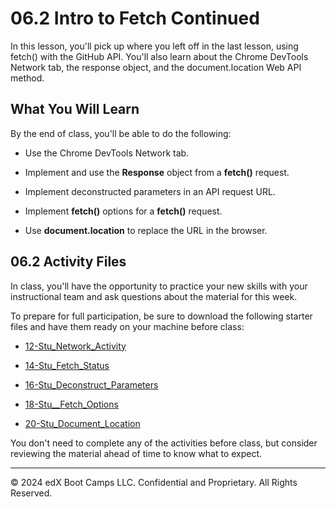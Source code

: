 # 06.2 Intro to Fetch Continued
In this lesson, you'll pick up where you left off in the last lesson, using fetch() with the GitHub API. You'll also learn about the Chrome DevTools Network tab, the response object, and the document.location Web API method.

## What You Will Learn
By the end of class, you'll be able to do the following:

* Use the Chrome DevTools Network tab.

* Implement and use the **Response** object from a **fetch()** request.

* Implement deconstructed parameters in an API request URL.

* Implement **fetch()** options for a **fetch()** request.

* Use **document.location** to replace the URL in the browser.

## 06.2 Activity Files
In class, you'll have the opportunity to practice your new skills with your instructional team and ask questions about the material for this week.

To prepare for full participation, be sure to download the following starter files and have them ready on your machine before class:
* [12-Stu_Network_Activity](https://static.fullstack-bootcamp.com/lesson-files/06-Server-Side-APIs/12-Stu_Network_Activity.zip)

* [14-Stu_Fetch_Status](https://static.fullstack-bootcamp.com/lesson-files/06-Server-Side-APIs/14-Stu_Fetch_Status.zip)

* [16-Stu_Deconstruct_Parameters](https://static.fullstack-bootcamp.com/lesson-files/06-Server-Side-APIs/16-Stu_Deconstruct_Parameters.zip)

* [18-Stu__Fetch_Options](https://static.fullstack-bootcamp.com/lesson-files/06-Server-Side-APIs/18-Stu__Fetch_Options.zip)

* [20-Stu_Document_Location](https://static.fullstack-bootcamp.com/lesson-files/06-Server-Side-APIs/20-Stu_Document_Location.zip)

You don't need to complete any of the activities before class, but consider reviewing the material ahead of time to know what to expect.

---
© 2024 edX Boot Camps LLC. Confidential and Proprietary. All Rights Reserved.
